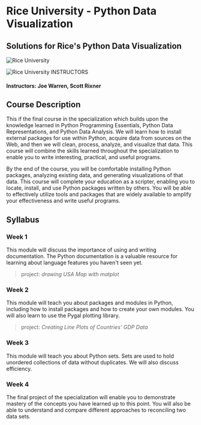 # Rice University - Python Data Visualization
## Solutions for Rice's Python Data Visualization
![Rice University](https://i.imgur.com/mvKjQxs.png)

![Rice University](http://i.imgur.com/Qktqnu1.png) INSTRUCTORS
#### Instructors: Joe Warren, Scott Rixner

## Course Description

This if the final course in the specialization which builds upon the knowledge learned in Python Programming Essentials, Python Data Representations, and Python Data Analysis. We will learn how to install external packages for use within Python, acquire data from sources on the Web, and then we will clean, process, analyze, and visualize that data. This course will combine the skills learned throughout the specialization to enable you to write interesting, practical, and useful programs.

By the end of the course, you will be comfortable installing Python packages, analyzing existing data, and generating visualizations of that data. This course will complete your education as a scripter, enabling you to locate, install, and use Python packages written by others. You will be able to effectively utilize tools and packages that are widely available to amplify your effectiveness and write useful programs.

## Syllabus

### Week 1 
This module will discuss the importance of using and writing documentation. The Python documentation is a valuable resource for learning about language features you haven't seen yet.

> project: _drawing USA Map with matplot_

### Week 2
This module will teach you about packages and modules in Python, including how to install packages and how to create your own modules. You will also learn to use the Pygal plotting library.

> project: _Creating Line Plots of Countries' GDP Data_

### Week 3
This module will teach you about Python sets. Sets are used to hold unordered collections of data without duplicates. We will also discuss efficiency.

### Week 4
The final project of the specialization will enable you to demonstrate mastery of the concepts you have learned up to this point. You will also be able to understand and compare different approaches to reconciling two data sets. 
